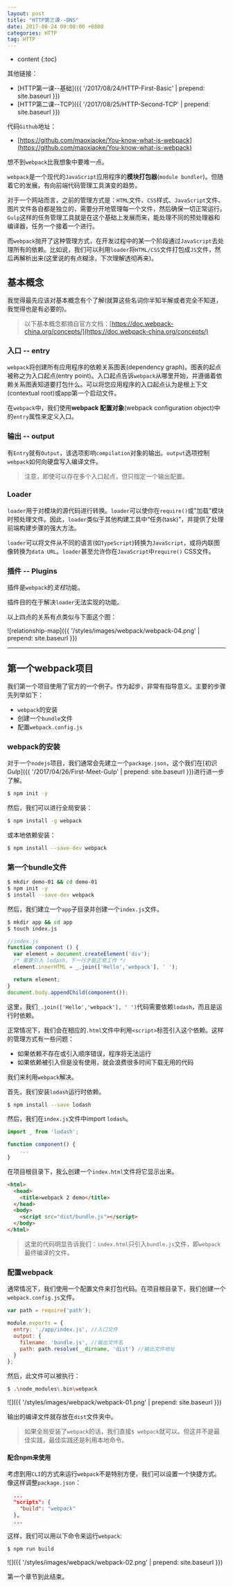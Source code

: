 ```yaml
---
layout: post
title: "HTTP第三课--DNS"
date: 2017-08-24 09:00:00 +0800 
categories: HTTP
tag: HTTP
---
```

* content
{:toc}

其他链接：

+ [HTTP第一课--基础]({{ '/2017/08/24/HTTP-First-Basic' | prepend: site.baseurl }})
+ [HTTP第二课--TCP]({{ '/2017/08/25/HTTP-Second-TCP' | prepend: site.baseurl }})

代码`Github`地址：

+ [https://github.com/maoxiaoke/You-know-what-is-webpack](https://github.com/maoxiaoke/You-know-what-is-webpack)

想不到`webpack`比我想象中要难一点。

`webpack`是一个现代的`JavaScript`应用程序的**模块打包器**(`module bundler`)。但随着它的发展，有向前端代码管理工具演变的趋势。

对于一个网站而言，之前的管理方式是：`HTML`文件、`CSS`样式、`JavaScript`文件、图片文件各自都是独立的，需要分开地管理每一个文件，然后确保一切正常运行。`Gulp`这样的任务管理工具就是在这个基础上发展而来，能处理不同的预处理器和编译器，任务一个接着一个进行。

而`webpack`抛开了这种管理方式，在开发过程中的某一个阶段通过`JavaScript`去处理所有的依赖。比如说，我们可以利用`loader`将`HTML/CSS`文件打包成`JS`文件，然后再解析出来(这里说的有点糊涂，下次理解透彻再来)。

<!-- more -->

## 基本概念

我觉得最先应该对基本概念有个了解(就算这些名词你半知半解或者完全不知道，我觉得也是有必要的)。

> 以下基本概念都摘自官方文档：[https://doc.webpack-china.org/concepts/](https://doc.webpack-china.org/concepts/)

### 入口 -- entry

`webpack`将创建所有应用程序的依赖关系图表(dependency graph)。图表的起点被称之为入口起点(entry point)。入口起点告诉`webpack`从哪里开始，并遵循着依赖关系图表知道要打包什么。可以将您应用程序的入口起点认为是根上下文(contextual root)或app第一个启动文件。

在`webpack`中，我们使用**webpack 配置对象**(webpack configuration object)中的`entry`属性来定义入口。

### 输出 -- output

有`Entry`就有`Output`，该选项影响`compilation`对象的输出。`output`选项控制`webpack`如何向硬盘写入编译文件。

> 注意，即使可以存在多个入口起点，但只指定一个输出配置。

### Loader

`loader`用于对模块的源代码进行转换。`loader`可以使你在`require()`或"加载"模块时预处理文件。因此，`loader`类似于其他构建工具中“任务(task)”，并提供了处理前端构建步骤的强大方法。

`loader`可以将文件从不同的语言(如`TypeScript`)转换为`JavaScript`，或将内联图像转换为`data URL`。`loader`甚至允许你在`JavaScript`中`require()` CSS文件。

### 插件 -- Plugins

插件是`webpack`的*支柱*功能。

插件目的在于解决`loader`无法实现的功能。

以上四点的关系有点类似与下面这个图：

![relationship-map]({{ '/styles/images/webpack/webpack-04.png' | prepend: site.baseurl }})

---

## 第一个webpack项目

我们第一个项目使用了官方的一个例子。作为起步，非常有指导意义。主要的步骤先列举如下：

+ `webpack`的安装
+ 创建一个`bundle`文件
+ 配置`webpack.config.js`

### webpack的安装

对于一个`nodejs`项目，我们通常会先建立一个`package.json`，这个我们在[初识Gulp]({{ '/2017/04/26/First-Meet-Gulp' | prepend: site.baseurl }})进行进一步了解。

```bash
$ npm init -y
```

然后，我们可以进行全局安装：

```bash
$ npm install -g webpack
```

或本地依赖安装：

```bash
$ npm install --save-dev webpack
```

### 第一个bundle文件

```bash
$ mkdir demo-01 && cd demo-01
$ npm init -y
$ install --save-dev webpack
```

然后，我们建立一个`app`子目录并创建一个`index.js`文件。

```bash
$ mkdir app && cd app
$ touch index.js
```

```js
//index.js
function component () {
  var element = document.createElement('div');
  /* 需要引入 lodash，下一行才能正常工作 */
  element.innerHTML = _.join(['Hello','webpack'], ' ');

  return element;
}
document.body.appendChild(component());
```

这里，我们`_.join(['Hello','webpack'], ' ')`代码需要依赖`lodash`，而且是运行时依赖。

正常情况下，我们会在相应的`.html`文件中利用`<script>`标签引入这个依赖。这样的管理方式有一些问题：

+ 如果依赖不存在或引入顺序错误，程序将无法运行
+ 如果依赖被引入但是没有使用，就会浪费很多时间下载无用的代码

我们来利用`webpack`解决。

首先，我们安装`lodash`运行时依赖。

```bash
$ npm install --save lodash
```

然后，我们在`index.js`文件中import `lodash`。

```js
import _ from 'lodash';

function component() {
    ...
}
```

在项目根目录下，我么创建一个`index.html`文件将它显示出来。

```html
<html>
  <head>
    <title>webpack 2 demo</title>
  </head>
  <body>
    <script src="dist/bundle.js"></script>
  </body>
</html>
```

> 这里的代码明显告诉我们：`index.html`只引入`bundle.js`文件，即`webpack`最终编译的文件。

### 配置webpack

通常情况下，我们使用一个配置文件来打包代码。在项目根目录下，我们创建一个`webpack.config.js`文件。

```js
var path = require('path');

module.exports = {
  entry: './app/index.js', //入口文件
  output: {
    filename: 'bundle.js', //输出文件名
    path: path.resolve(__dirname, 'dist') //输出文件地址
  }
};
```

然后，此文件可以被执行：

```bash
$ .\node_modules\.bin\webpack
```

![]({{ '/styles/images/webpack/webpack-01.png' | prepend: site.baseurl }})

输出的编译文件就存放在`dist`文件夹中。

> 如果全局安装了`webpack`的话，我们直接`$ webpack`就可以。但这并不是最佳实践，最佳实践还是利用本地命令。

#### 配合npm来使用

考虑到用`CLI`的方式来运行`webpack`不是特别方便，我们可以设置一个快捷方式。像这样调整`package.json`：

```json
  ...
  "scripts": {
    "build": "webpack"
  },
  ...
```

这样，我们可以用以下命令来运行`webpack`:

```bash
$ npm run build
```

![]({{ '/styles/images/webpack/webpack-02.png' | prepend: site.baseurl }})

第一个章节到此结束。